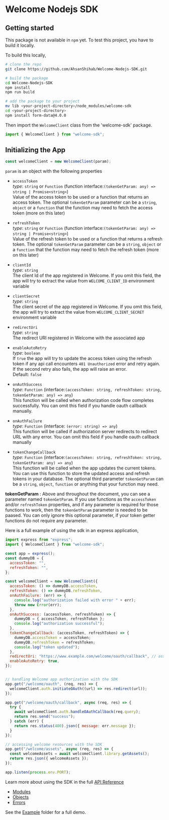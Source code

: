# Welcome Nodejs SDK

## Getting started

This package is not available in `npm` yet. To test this project, you have to build it locally.

To build this locally,

```bash
# clone the repo
git clone https://github.com/AhsanShihab/Welcome-Nodejs-SDK.git

# build the package
cd Welcome-Nodejs-SDK
npm install
npm run build

# add the package to your project
mv lib <your-project-directory>/node_modules/welcome-sdk
cd <your-project-directory>
npm install form-data@4.0.0
```

Then import the `WelcomeClient` class from the 'welcome-sdk' package.

```javascript
import { WelcomeClient } from "welcome-sdk";
```

## Initializing the App

```javascript
const welcomeClient = new WelcomeClient(param);
```

`param` is an object with the following properties

- `accessToken`
  \
   _type_: `string` or `Function` (function interface:`(tokenGetParam: any) => string | Promise<string>`)
  \
   Value of the access token to be used or a function that returns an access token. The optional `tokenGetParam` parameter can be a `string`, `object` or a `function` that the function may need to fetch the access token (more on this later)

- `refreshToken`
  \
  _type_: `string` or `Function` (function interface:`(tokenGetParam: any) => string | Promise<string>`)
  \
  Value of the refresh token to be used or a function that returns a refresh token. The optional `tokenGetParam` parameter can be a `string`, `object` or a `function` that the function may need to fetch the refresh token (more on this later)

- `clientId`
  \
   _type_: `string`
  \
  The client Id of the app registered in Welcome. If you omit this field, the app will try to extract the value from `WELCOME_CLIENT_ID` environment variable

- `clientSecret`
  \
  _type_: `string`
  \
  The client secret of the app registered in Welcome. If you omit this field, the app will try to extract the value from `WELCOME_CLIENT_SECRET` environment variable

- `redirectUri`
  \
  _type_: `string`
  \
  The redirect URI registered in Welcome with the associated app

- `enableAutoRetry`
  \
   _type_: `boolean`
  \
  If `true` the app will try to update the access token using the refresh token if any api call encounters `401 Unauthorized` error and retry again. If the second retry also fails, the app will raise an error.
  \
  Default: `false`

- `onAuthSuccess`
  \
   _type_: `Function` (interface:`(accessToken: string, refreshToken: string, tokenGetParam: any) => any`)
  \
  This function will be called when authorization code flow completes successfully. You can omit this field if you handle oauth callback manually.

- `onAuthFailure`
  \
   _type_: `Function` (interface: `(error: string) => any`)
  \
  This function will be called if authorization server redirects to redirect URL with any error. You can omit this field if you handle oauth callback manually

- `tokenChangeCallback`
  \
   _type_: `Function` (interface:`(accessToken: string, refreshToken: string, tokenGetParam: any) => any`)
  \
  This function will be called when the app updates the current tokens. You can use this function to store the updated access and refresh tokens in your database. The optional third parameter `tokenGetParam` can be a `string`, `object`, `function` or anything that your function may need.

**tokenGetParam** : Above and throughout the document, you can see a parameter named `tokenGetParam`. If you use functions as the `accessToken` and/or `refreshToken` properties, and if any parameter is required for those functions to work, then the `tokenGetParam` parameter is needed to be paased. You can only ignore this optional parameter, if your token getter functions do not require any parameter.

Here is a full example of using the sdk in an express application,

```javascript
import express from "express";
import { WelcomeClient } from "welcome-sdk";

const app = express();
const dummyDB = {
  accessToken: "",
  refreshToken: "",
};

const welcomeClient = new WelcomeClient({
  accessToken: () => dummyDB.accessToken,
  refreshToken: () => dummyDB.refreshToken,
  onAuthFailure: (err) => {
    console.log("authorization failed with error " + err);
    throw new Error(err);
  },
  onAuthSuccess: (accessToken, refreshToken) => {
    dummyDB = { accessToken, refreshToken };
    console.log("authorization successful");
  },
  tokenChangeCallback: (accessToken, refreshToken) => {
    dummyDB.accessToken = accessToken;
    dummyDB.refreshToken = refreshToken;
    console.log("token updated");
  },
  redirectUri: "https://www.example.com/welcome/oauth/callback", // assuming, the server is hosted on www.example.com
  enableAutoRetry: true,
});


// handling Welcome app authorization with the SDK
app.get("/welcome/oauth", (req, res) => {
  welcomeClient.auth.initiateOAuth((url) => res.redirect(url));
});

app.get("/welcome/oauth/callback", async (req, res) => {
  try {
    await welcomeClient.auth.handleOAuthCallback(req.query);
    return res.send("success");
  } catch (err) {
    return res.status(400).json({ message: err.message });
  }
});

// accessing welcome resources with the SDK
app.get("/welcome/assets", async (req, res) => {
  const welcomeAssets = await welcomeClient.library.getAssets();
  return res.json({ welcomeAssets });
});

app.listen(process.env.PORT);
```

Learn more about using the SDK in the full [API Reference](./docs)

- [Modules](docs/modules/README.md)
- [Objects](docs/objects/README.md)
- [Errors](docs/errors/README.md)

See the [Example](./Example/) folder for a full demo.
